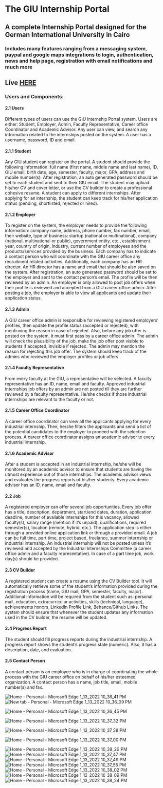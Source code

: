 # The GIU Internship Portal

## A complete Internship Portal designed for the German International University in Cairo
### Includes many features ranging from a messaging system, paypal and google maps integrations to login, authentication, news and help page, registration with email notifications and much more

## Live [HERE](https://aqueous-headland-97420.herokuapp.com/)

### Users and Components:



#### 2.1 Users
Different types of users can use the GIU Internship Portal system. Users are either: Student, Employer,
Admin, Faculty Representative, Career office Coordinator and Academic Advisor. Any user can view, and
search any information related to the internships posted on the system. A user has a username, password,
ID and email.



#### 2.1.1 Student
Any GIU student can register on the portal. A student should provide the following information: full
name (first name, middle name and last name), ID, GIU email, birth date, age, semester, faculty, major,
GPA, address and mobile number(s). After registration, an auto generated password should be set to each
student and sent to their GIU email. The student may upload his/her CV and cover letter, or use the
CV builder to create a professional cohesive resume. A student can apply to different internships. After
applying for an internship, the student can keep track for his/her application status (pending, shortlisted,
rejected or hired).



#### 2.1.2 Employer
To register on the system, the employer needs to provide the following information: company name,
address, phone number, fax number, email, their website, type of business: startup (national or multinational), company (national, multinational or public), government entity, etc., establishment year, country
of origin, industry, current number of employees and the products/services provided by the business. Each
company has to indicate a contact person who will coordinate with the GIU career office any recruitment
related activities. Additionally, each company has an HR director. An HR director has a name and email
that should be also saved on the system. After registration, an auto generated password should be set to
the employer and sent to the contact person’s email. The profile will be then reviewed by an admin. An
employer is only allowed to post job offers when their profile is reviewed and accepted from a GIU career
office admin. After posting a job, the employer is able to view all applicants and update their application
status.


#### 2.1.3 Admin
A GIU career office admin is responsible for reviewing registered employers’ profiles, then update the
profile status (accepted or rejected), with mentioning the reason in case of rejected. Also, before any
job offer is posted on the system, it must first pass by a career office admin. The admin will check the
plausibility of the job, make the job offer post visible to students if accepted, invisible if rejected. The
admin may mention the reason for rejecting this job offer. The system should keep track of the admins
who reviewed the employer profiles or job offers.


#### 2.1.4 Faculty Representative
From every faculty at the GIU, a representative will be selected. A faculty representative has an ID,
name, email and faculty. Approved industrial internships job offers by an admin are not posted till they
are further reviewed by a faculty representative. He/she checks if those industrial internships are relevant
to the faculty or not.



#### 2.1.5 Career Office Coordinator
A career office coordinator can view all the applicants applying for every industrial internship. Then,
he/she filters the applicants and send a list of the potential candidates to the employer to proceed
with the selection process. A career office coordinator assigns an academic advisor to every industrial
internship.



#### 2.1.6 Academic Advisor
After a student is accepted in an industrial internship, he/she will be monitored by an academic advisor
to ensure that students are having the utmost experience out of those internships. The academic advisor
views and evaluates the progress reports of his/her students. Every academic advisor has an ID, name,
email and faculty.



#### 2.2 Job
A registered employer can offer several job opportunities. Every job offer has a title, description, department, start/end dates, duration, application deadline, number of available internships for this vacancy,
allowed faculty(s), salary range (mention if it’s unpaid), qualifications, required semester(s), location (remote, hybrid, etc.). The application step is either through a provided online application link or through
a provided email. A job can be full time, part time, project based, freelance, summer internship or industrial internship. An industrial internship will not be posted unless it’s reviewed and accepted by the
Industrial Internships Committee (a career office admin and a faculty representative). In case of a part
time job, work day(s) should be provided.


#### 2.3 CV Builder
A registered student can create a resume using the CV Builder tool. It will automatically retrieve some
of the student’s information provided during the registration process (name, GIU mail, GPA, semester,
faculty, major). Additional information will be required from the student such as: personal mail, education, extracurricular activities, skills (technical, language), achievements honors, LinkedIn Profile Link,
Behance/Github Links. The system should ensure that whenever the student updates any information
used in the CV builder, the resume will be updated.



#### 2.4 Progress Report
The student should fill progress reports during the industrial internship. A progress report shows the
student’s progress state (numeric). Also, it has a description, date, and evaluation.



#### 2.5 Contact Person
A contact person is an employee who is in charge of coordinating the whole process with the GIU career
office on behalf of his/her esteemed organization. A contact person has a name, job title, email, mobile
number(s) and fax.


![Home - Personal - Microsoft​ Edge 1_13_2022 10_36_41 PM](https://user-images.githubusercontent.com/83036619/149409577-c0fff33c-b798-4a26-9d15-2937c2fbd01e.png)
![New tab - Personal - Microsoft​ Edge 1_13_2022 10_36_09 PM](https://user-images.githubusercontent.com/83036619/149409604-1ffa9a9f-03fa-4f73-80ec-3ef136548e79.png)

![Home - Personal - Microsoft​ Edge 1_13_2022 10_36_45 PM](https://user-images.githubusercontent.com/83036619/149409597-51069b5d-7045-4ec0-9028-c82bb075d76d.png)

![Home - Personal - Microsoft​ Edge 1_13_2022 10_37_32 PM](https://user-images.githubusercontent.com/83036619/149409803-207a23bc-ce47-4cdd-8022-96154ff8b797.png)

![Home - Personal - Microsoft​ Edge 1_13_2022 10_37_38 PM](https://user-images.githubusercontent.com/83036619/149409824-e66d24a1-1698-4039-a65b-cf0a89f59726.png)

![Home - Personal - Microsoft​ Edge 1_13_2022 10_37_00 PM](https://user-images.githubusercontent.com/83036619/149409827-641f7366-e7a1-4c91-a766-5ef5ab7b9e50.png)

![Home - Personal - Microsoft​ Edge 1_13_2022 10_38_29 PM](https://user-images.githubusercontent.com/83036619/149409953-876e53d3-8ec7-4e27-9c9e-d64b118e8665.png)
![Home - Personal - Microsoft​ Edge 1_13_2022 10_37_47 PM](https://user-images.githubusercontent.com/83036619/149410014-98b044ac-2448-4139-b8f1-2225e6f6d900.png)
![Home - Personal - Microsoft​ Edge 1_13_2022 10_37_49 PM](https://user-images.githubusercontent.com/83036619/149410025-cb867f4b-f154-4c47-b417-4325994038f6.png)
![Home - Personal - Microsoft​ Edge 1_13_2022 10_37_55 PM](https://user-images.githubusercontent.com/83036619/149410086-151f0e44-fb2f-4183-97b2-b56c893f18ba.png)
![Home - Personal - Microsoft​ Edge 1_13_2022 10_38_02 PM](https://user-images.githubusercontent.com/83036619/149410121-722a871a-f8b4-4fdc-9117-200510ce4f73.png)
![Home - Personal - Microsoft​ Edge 1_13_2022 10_38_09 PM](https://user-images.githubusercontent.com/83036619/149410136-4e7ffd8f-272f-4f77-bc8c-769487038b03.png)
![Home - Personal - Microsoft​ Edge 1_13_2022 10_38_24 PM](https://user-images.githubusercontent.com/83036619/149410164-8611274a-8e03-43bb-a354-b6adcc30c2ad.png)
